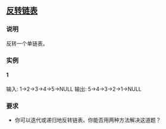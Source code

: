 ## [反转链表](https://leetcode-cn.com/problems/reverse-linked-list/)
### 说明

反转一个单链表。

### 实例
#### 1

输入: 1->2->3->4->5->NULL
输出: 5->4->3->2->1->NULL

### 要求
* 你可以迭代或递归地反转链表。你能否用两种方法解决这道题？
